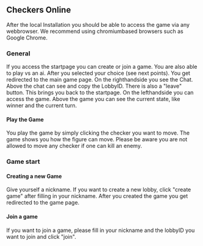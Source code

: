 <h2>Checkers Online</h2>

After the local Installation you should be able to access the game via any webbrowser. We recommend using chromiumbased browsers such as Google Chrome.

<h3>General</h3>
If you access the startpage you can create or join a game. You are also able to play vs an ai. 
After you selected your choice (see next points). You get redirected to the main game page. On the righthandside you see the Chat. 
Above the chat can see and copy the LobbyID. There is also a "leave" button. This brings you back to the startpage. 
On the lefthandside you can access the game. Above the game you can see the current state, like winner and the current turn.

<h4>Play the Game</h4>
You play the game by simply clicking the checker you want to move. The game shows you how the figure can move. 
Please be aware you are not allowed to move any checker if one can kill an enemy. 

<h3>Game start</h3>
<h4>Creating a new Game</h4>
Give yourself a nickname. If you want to create a new lobby, click "create game" after filling in your nickname.
After you created the game you get redirected to the game page. 

<h4>Join a game</h4>
If you want to join a game, please fill in your nickname and the lobbyID you want to join and click "join".

